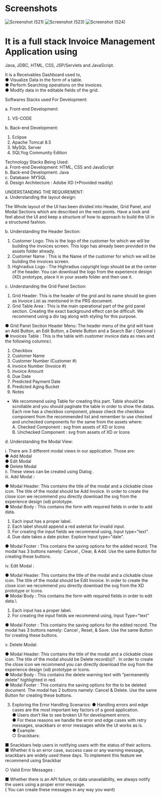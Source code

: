 # Screenshots
![Screenshot (521)](https://user-images.githubusercontent.com/43553695/169533315-2cbb1cd4-8a7a-40ad-88de-2c9fd3bda97a.png)
![Screenshot (523)](https://user-images.githubusercontent.com/43553695/169533324-c82d61cf-5faf-45d5-9343-22b7a89130f3.png)
![Screenshot (524)](https://user-images.githubusercontent.com/43553695/169533327-936b1274-3103-43f6-bb75-77f5d96d5465.png)

# It is a full stack Invoice Management Application using 
Java, JDBC, HTML, CSS, JSP/Servlets and JavaScript.

It is a Receivables Dashboard used to,\
● Visualize Data in the form of a table.\
● Perform Searching operations on the invoices.\
● Modify data in the editable fields of the grid.

Softwares Stacks used For Development:

a. Front-end Development:
  1. VS-CODE

b. Back-end Development:
  1. Eclipse
  2. Apache Tomcat 8.5
  3. MySQL Server
  4. SQLYog Community Edition
  
Technology Stacks Being Used:\
a. Front-end Development: HTML, CSS and JavaScript\
b. Back-end Development: Java\
c. Database: MYSQL\
d. Design Architecture : Adobe XD (*Provided readily)

UNDERSTANDING THE REQUIREMENT:\
a. Understanding the layout design:

The Whole layout of the UI has been divided into Header, Grid Panel, and Modal
Sections which are described on the next points. Have a look and feel about the
UI and keep a structure of how to approach to build the UI in a structured fashion.

b. Understanding the Header Section:

1. Customer Logo: This is the logo of the customer for which we will be
building the invoices screen. This logo has already been provided in the
assets folder already.
2. Customer Name : This is the Name of the customer for which we will
be building the invoices screen.
3. Highradius Logo : The Highradius copyright logo should be at the
center of the header. You can download the logo from the experience
design (XD) prototype, place it in your assets folder and then use it.

c. Understanding the Grid Panel Section:

1. Grid Header: This is the header of the grid and its name should be given as
Invoice List as mentioned in the PRS document.
2. Grid Table Area : This is the main operational part of the grid panel section.
Creating the exact background effect can be difficult. We recommend using a
div tag along with styling for this purpose.

● Grid Panel Section Header Menu: The header menu of the grid will have an
Add Button, an Edit Button, a Delete Button and a Search Bar ( Optional )\
● Invoices Table : This is the table with customer invoice data as rows and the
following columns:\
1. Checkbox
2. Customer Name
3. Customer Number (Customer #)
4. Invoice Number (Invoice #)
5. Invoice Amount
6. Due Date
7. Predicted Payment Date
8. Predicted Aging Bucket
9. Notes
* We recommend using Table for creating this part. Table should be scrollable
and you should paginate the table in order to show the datas. Each row has a
checkbox component, please check the checkbox component from the
recommended list and remember to use checked and unchecked
components for the same from the assets where:\
A. Checked Component : svg from assets of XD or Icons\
B. Unchecked Component : svg from assets of XD or Icons

d. Understanding the Modal View:

i. There are 3 different modal views in our application. Those are:\
● Add Modal\
● Edit Modal\
● Delete Modal\
ii. These views can be created using Dialog .\
iii. Add Modal :

● Modal Header: This contains the title of the modal and a clickable close icon.
The title of the modal should be Add Invoice. In order to create the close icon
we recommend you directly download the svg from the experience design
(xd) prototype.\
● Modal Body : This contains the form with required fields in order to add data.

1. Each input has a proper label.
2. Each label should append a red asterisk for invalid input.
3. For creating the input fields we recommend using, Input
type="text".
4. Due date takes a date picker. Explore Input type="date".

● Modal Footer : This contains the saving options for the added record. The
modal has 3 buttons namely: Cancel , Clear, & Add. Use the same Button for
creating these buttons.

iv. Edit Modal :

● Modal Header: This contains the title of the modal and a
clickable close icon. The title of the modal should be Edit Invoice.
In order to create the close icon we recommend you directly
download the svg from the XD prototype or Icons.\
● Modal Body : This contains the form with required fields in order
to edit data.\
1. Each input has a proper label.
2. For creating the input fields we recommend using,
Input Type="text"

● Modal Footer : This contains the saving options for the edited
record. The modal has 3 buttons namely: Cancel , Reset, & Save.
Use the same Button for creating these buttons.

v. Delete Modal:

● Modal Header: This contains the title of the modal and a clickable close
icon. The title of the modal should be Delete record(s)? . In order to
create the close icon we recommend you can directly download the svg
from the experience design (xd) prototype or Icons.\
● Modal Body : This contains the delete warning text with “permanently
delete” highlighted in red.\
● Modal Footer : This contains the saving options for the to be deleted
document. The modal has 2 buttons namely: Cancel & Delete. Use the
same Button for creating these buttons.

3. Exploring the Error Handling Scenarios:
● Handling errors and edge cases are the most important key factors of a good
application.\
● Users don’t like to see broken UI for development errors.\
● For these reasons we handle the error and edge cases with retry messages,
snackbars or error messages while the UI works as is.\
● Example:\
○ Snackbars:

■ Snackbars help users in notifying users with the status of their
actions.\
■ Whether it is an error case, success case or any warning
message, snackbars are widely used these days. To implement
this feature we recommend using Snackbar

○ Valid Error Messages :

■ Whether there is an API failure, or data unavailability, we always notify
the users using a proper error message.\
( You can create these messages in any way you want)
